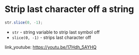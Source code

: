 # Strip last character off a string

```javascript
str.slice(0, -1);
```

- `str` - string variable to strip last symbol off
- `slice(0, -1)` - strips last character off


link_youtube: https://youtu.be/17Hdh_5AYHQ
